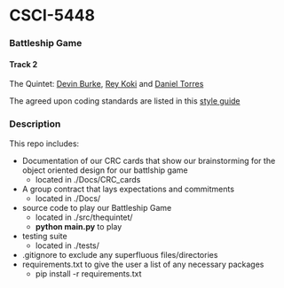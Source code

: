 # CSCI-5448
### Battleship Game
#### Track 2

The Quintet: [Devin Burke](https://github.com/mrburke00), [Rey Koki](https://github.com/reykoki) and [Daniel Torres](https://github.com/danieltorres17)

The agreed upon coding standards are listed in this [style guide](https://google.github.io/styleguide/pyguide.html)

### Description

This repo includes:

- Documentation of our CRC cards that show our brainstorming for the object oriented design for our battlship game
    - located in ./Docs/CRC_cards
- A group contract that lays expectations and commitments
    - located in ./Docs/
- source code to play our Battleship Game 
    - located in ./src/thequintet/
    - **python main.py** to play
- testing suite
    - located in ./tests/
- .gitignore to exclude any superfluous files/directories
- requirements.txt to give the user a list of any necessary packages
    - pip install -r requirements.txt



